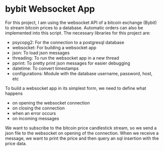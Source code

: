 # bybit Websocket App

For this project, I am using the websocket API of a bitcoin exchange (Bybit) to stream bitcoin prices to a database. Automatic orders can also be implemented into this script.
The necessary libraries for this project are: 
- psycopg2:       For the connection to a postgresql database
- websocket:      For building a websocket app
- json:           To load json messages
- threading:      To run the websocket app in a new thread
- pprint:         To pretty print json messages for easier debugging 
- datetime:       To convert timestamps
- configurations: Module with the database username, password, host, etc

To build a websocket app in its simplest form, we need to define what happens 
- on opening the websocket connection
- on closing the connection
- when an error occurs
- on incoming messages

We want to subscribe to the bitcoin price candlestick stream, so we send a json file to the websocket on opening of the connection.
When we receive a message, we want to print the price and then query an sql insertion with the price data.
